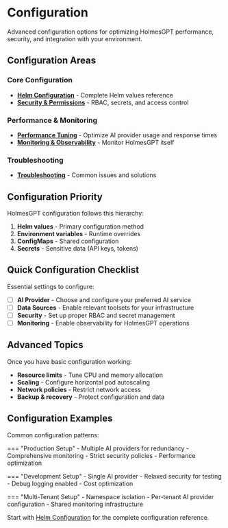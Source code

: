 # Configuration

Advanced configuration options for optimizing HolmesGPT performance, security, and integration with your environment.

## Configuration Areas

### Core Configuration
- **[Helm Configuration](../reference/helm-configuration.md)** - Complete Helm values reference
- **[Security & Permissions](security.md)** - RBAC, secrets, and access control

### Performance & Monitoring
- **[Performance Tuning](performance.md)** - Optimize AI provider usage and response times
- **[Monitoring & Observability](monitoring.md)** - Monitor HolmesGPT itself

### Troubleshooting
- **[Troubleshooting](../reference/troubleshooting.md)** - Common issues and solutions

## Configuration Priority

HolmesGPT configuration follows this hierarchy:

1. **Helm values** - Primary configuration method
2. **Environment variables** - Runtime overrides
3. **ConfigMaps** - Shared configuration
4. **Secrets** - Sensitive data (API keys, tokens)

## Quick Configuration Checklist

Essential settings to configure:

- [ ] **AI Provider** - Choose and configure your preferred AI service
- [ ] **Data Sources** - Enable relevant toolsets for your infrastructure
- [ ] **Security** - Set up proper RBAC and secret management
- [ ] **Monitoring** - Enable observability for HolmesGPT operations

## Advanced Topics

Once you have basic configuration working:

- **Resource limits** - Tune CPU and memory allocation
- **Scaling** - Configure horizontal pod autoscaling
- **Network policies** - Restrict network access
- **Backup & recovery** - Protect configuration and data

## Configuration Examples

Common configuration patterns:

=== "Production Setup"
    - Multiple AI providers for redundancy
    - Comprehensive monitoring
    - Strict security policies
    - Performance optimization

=== "Development Setup"
    - Single AI provider
    - Relaxed security for testing
    - Debug logging enabled
    - Cost optimization

=== "Multi-Tenant Setup"
    - Namespace isolation
    - Per-tenant AI provider configuration
    - Shared monitoring infrastructure

Start with [Helm Configuration](../reference/helm-configuration.md) for the complete configuration reference.
